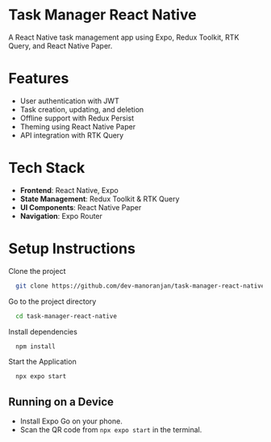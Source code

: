 # Task Manager React Native

A React Native task management app using Expo, Redux Toolkit, RTK Query, and React Native Paper.

# Features

- User authentication with JWT
- Task creation, updating, and deletion
- Offline support with Redux Persist
- Theming using React Native Paper
- API integration with RTK Query

# Tech Stack

- **Frontend**: React Native, Expo
- **State Management**: Redux Toolkit & RTK Query
- **UI Components**: React Native Paper
- **Navigation**: Expo Router

# Setup Instructions







Clone the project

```bash
  git clone https://github.com/dev-manoranjan/task-manager-react-native.git
```

Go to the project directory

```bash
  cd task-manager-react-native
```

Install dependencies

```bash
  npm install
```

Start the Application

```bash
  npx expo start
```


## Running on a Device

- Install Expo Go on your phone.
- Scan the QR code from `npx expo start` in the terminal.
